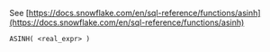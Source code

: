 See [https://docs.snowflake.com/en/sql-reference/functions/asinh](https://docs.snowflake.com/en/sql-reference/functions/asinh)
```
ASINH( <real_expr> )
```
